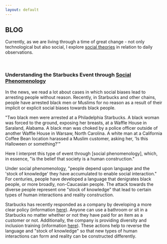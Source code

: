 ```yaml
---
layout: default
---
```


## BLOG
Currently, as we are living through a time of great change - not only technological but also social, I explore [social theories](https://www.thoughtco.com/sociology-research-and-statistics-s2-3026650)
in relation to daily observations.

<br>

### Understanding the Starbucks Event through [Social Phenomenology](https://www.thoughtco.com/phenomenology-sociology-3026630)

In the news, we read a lot about cases in which social biases lead to arresting people without reason. Recently, in Starbucks and other chains, people have arrested black men or Muslims for no reason as a result of their implicit or explicit social biases towards black people. 

"Two black men were arrested at a Philadelphia Starbucks. 
A black woman was forced to the ground, exposing her breasts, at a Waffle House in Saraland, Alabama. 
A black man was choked by a police officer outside of another Waffle House in Warsaw, North Carolina. 
A white man at a California Coffee Bean location harassed a Muslim customer, asking her, 'Is this Halloween or something?'"

Here I interpret this type of event through [social phenomenology], which, in essence, "is the belief that society is a human construction."

Under social phenomenology, "people depend upon language and the 'stock of knowledge' they have accumulated to enable social interaction." For centuries, people have developed a language that denigrates black people, or more broadly, non-Caucasian people. The attack towards the diverse people represent one "stock of knowledge" that lead to certain types of human interactions and reality construction.

Starbucks has recently responded as a company by developing a more clear policy (information [here](https://slate.com/news-and-politics/2018/05/you-can-now-officially-sit-in-any-starbucks-and-use-the-bathroom-without-buying-anything.html)). Anyone can use a bathroom or sit in a Starbucks no matter whether or not they have paid for an item as a customer or not. Additionally, the company is providing diversity and inclusion training (information [here](https://www.inc.com/sonia-thompson/recent-incidents-at-starbucks-yale-nordstrom-rack-prove-that-every-company-needs-to-talk-about-bias.html)). These actions help to reverse the language and "stock of knowledge" so that new types of human interactions can form and reality can be constructed differently.



